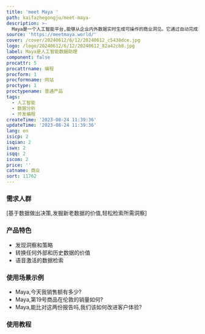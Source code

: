 ```yaml
---
title: 'meet Maya '
path: kaifazhegongju/meet-maya-
description: >-
  Maya是一个人工智能平台,能够从企业内外数据实时生成可操作的商业洞见。它通过自动完成重复任务、提供智能化建议,节省大量时间和精力,无需再手动整理、过滤、处理数据。
source: 'https://meetmaya.world/'
cover: /cover/20240612/6/12/20240612_c5438dce.jpg
logo: /logo/20240612/6/12/20240612_82a42cb8.jpg
label: Maya是人工智能数据助理
component: false
procattr: 5
procattrname: 编程
procform: 1
procformname: 网站
proctype: 1
proctypename: 普通产品
tags:
  - 人工智能
  - 数据分析
  - 开发编程
createTime: '2023-08-24 11:39:36'
updateTime: '2023-08-24 11:39:36'
lang: en
isicp: 2
isqian: 2
iswx: 2
isqq: 2
iscom: 2
price: ''
catname: 商业
sort: 11762
---
```




### 需求人群
[基于数据做出决策,发掘新老数据的价值,轻松检索所需洞察]

### 产品特色
- 发现洞察和策略
- 转换任何外部和历史数据的价值
- 语音激活的数据检索

### 使用场景示例
- Maya,今天我销售额有多少?
- Maya,第19号商品在伦敦的销量如何?
- Maya,能比对这两份报告吗,我们该如何改进客户体验?

### 使用教程


  
